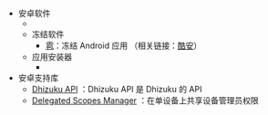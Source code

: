 <!-- # Awesome Device Owner | 令人惊叹的设备所有者 -->

* 安卓软件
  * <ToolInfo name="Dhizuku" />
  * 冻结软件
    * [雹](https://github.com/aistra0528/Hail)<Badge type="tip" text="开源：GPL-3.0" />：冻结 Android 应用
    （相关链接：[酷安](https://www.coolapk.com/apk/com.aistra.hail)）
  * 应用安装器
    * <ToolInfo name="InstallerX" :badges="['需要 Dhizuku']" />
* 安卓支持库
  * [Dhizuku API](https://github.com/iamr0s/Dhizuku-API) <Badge type="tip" text="开源：MIT" />：Dhizuku API 是 Dhizuku 的 API
  * [Delegated Scopes Manager](https://github.com/heruoxin/Delegated-Scopes-Manager) <Badge type="tip" text="开源" />：在单设备上共享设备管理员权限
